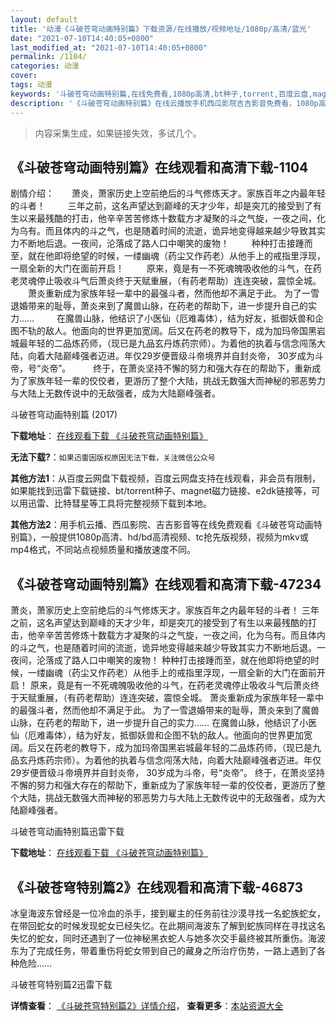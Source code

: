 ```yaml
---
layout: default
title: '动漫《斗破苍穹动画特别篇》下载资源/在线播放/视频地址/1080p/高清/蓝光'
date: "2021-07-10T14:40:05+0800"
last_modified_at: "2021-07-10T14:40:05+0800"
permalink: /1104/
categories: 动漫
cover:
tags: 动漫
keywords: '斗破苍穹动画特别篇,在线免费看,1080p高清,bt种子,torrent,百度云盘,magnet,磁力链,迅雷下载资源'
description: '《斗破苍穹动画特别篇》在线云播放手机西瓜影院吉吉影音免费看，1080p高清bd/hd未删减完整版和tc抢先枪版，mkv/mp4格式，附带bt/torrent种子、magnet/磁力链、百度云盘、网盘资源迅雷下载链接'
---
```


>内容采集生成，如果链接失效，多试几个。


## 《斗破苍穹动画特别篇》在线观看和高清下载-1104

剧情介绍：　　萧炎，萧家历史上空前绝后的斗气修炼天才。家族百年之内最年轻的斗者！  　　三年之前，这名声望达到巅峰的天才少年，却是突兀的接受到了有生以来最残酷的打击，他辛辛苦苦修炼十数载方才凝聚的斗之气旋，一夜之间，化为乌有。而且体内的斗之气，也是随着时间的流逝，诡异地变得越来越少导致其实力不断地后退。一夜间，沦落成了路人口中嘲笑的废物！  　　种种打击接踵而至，就在他即将绝望的时候，一缕幽魂（药尘又作药老）从他手上的戒指里浮现，一扇全新的大门在面前开启！  　　原来，竟是有一不死魂魄吸收他的斗气，在药老灵魂停止吸收斗气后萧炎终于天赋重展，（有药老帮助）连连突破，震惊全城。  　　萧炎重新成为家族年轻一辈中的最强斗者，然而他却不满足于此。 为了一雪退婚带来的耻辱，萧炎来到了魔兽山脉，在药老的帮助下，进一步提升自己的实力……  　　在魔兽山脉，他结识了小医仙（厄难毒体），结为好友，抵御妖兽和企图不轨的敌人。他面向的世界更加宽阔。后又在药老的教导下，成为加玛帝国黑岩城最年轻的二品炼药师，（现已是九品玄丹炼药宗师）。为着他的执着与信念闯荡大陆，向着大陆巅峰强者迈进。年仅29岁便晋级斗帝境界并自封炎帝， 30岁成为斗帝，号“炎帝”。  　　终于，在萧炎坚持不懈的努力和强大存在的帮助下，重新成为了家族年轻一辈的佼佼者，更游历了整个大陆，挑战无数强大而神秘的邪恶势力与大陆上无数传说中的无敌强者，成为大陆巅峰强者。


斗破苍穹动画特别篇 (2017)

**下载地址**： [在线观看下载 《斗破苍穹动画特别篇》](https://www.btbtdy.me/btdy/dy11622.html) 


**无法下载?**：`如果迅雷因版权原因无法下载，关注微信公众号 `

**其他方法1**：从百度云网盘下载视频，百度云网盘支持在线观看，非会员有限制，如果能找到迅雷下载链接、bt/torrent种子、magnet磁力链接、e2dk链接等，可以用迅雷、比特彗星等工具将完整视频下载到本地。

**其他方法2**：用手机云播、西瓜影院、吉吉影音等在线免费观看《斗破苍穹动画特别篇》，一般提供1080p高清、hd/bd高清视频、tc抢先版视频，视频为mkv或mp4格式，不同站点视频质量和播放速度不同。


## 《斗破苍穹动画特别篇》在线观看和高清下载-47234

萧炎，萧家历史上空前绝后的斗气修炼天才。家族百年之内最年轻的斗者！ 三年之前，这名声望达到巅峰的天才少年，却是突兀的接受到了有生以来最残酷的打击，他辛辛苦苦修炼十数载方才凝聚的斗之气旋，一夜之间，化为乌有。而且体内的斗之气，也是随着时间的流逝，诡异地变得越来越少导致其实力不断地后退。一夜间，沦落成了路人口中嘲笑的废物！ 种种打击接踵而至，就在他即将绝望的时候，一缕幽魂（药尘又作药老）从他手上的戒指里浮现，一扇全新的大门在面前开启！ 原来，竟是有一不死魂魄吸收他的斗气，在药老灵魂停止吸收斗气后萧炎终于天赋重展，（有药老帮助）连连突破，震惊全城。 萧炎重新成为家族年轻一辈中的最强斗者，然而他却不满足于此。 为了一雪退婚带来的耻辱，萧炎来到了魔兽山脉，在药老的帮助下，进一步提升自己的实力…… 在魔兽山脉，他结识了小医仙（厄难毒体），结为好友，抵御妖兽和企图不轨的敌人。他面向的世界更加宽阔。后又在药老的教导下，成为加玛帝国黑岩城最年轻的二品炼药师，（现已是九品玄丹炼药宗师）。为着他的执着与信念闯荡大陆，向着大陆巅峰强者迈进。年仅29岁便晋级斗帝境界并自封炎帝， 30岁成为斗帝，号“炎帝”。 终于，在萧炎坚持不懈的努力和强大存在的帮助下，重新成为了家族年轻一辈的佼佼者，更游历了整个大陆，挑战无数强大而神秘的邪恶势力与大陆上无数传说中的无敌强者，成为大陆巅峰强者。


斗破苍穹动画特别篇迅雷下载

**下载地址**： [在线观看下载 《斗破苍穹动画特别篇》](https://www.993dy.com//vod-detail-id-27795.html) 


## 《斗破苍穹特别篇2》在线观看和高清下载-46873

冰皇海波东曾经是一位冷血的杀手，接到雇主的任务前往沙漠寻找一名蛇族蛇女，在带回蛇女的时候发现蛇女已经失忆。在此期间海波东了解到蛇族同样在寻找这名失忆的蛇女，同时还遇到了一位神秘黑衣蛇人与她多次交手最终被其所重伤。海波东为了完成任务，带着重伤将蛇女带到自己的藏身之所治疗伤势，一路上遇到了各种危险……


斗破苍穹特别篇2迅雷下载

**详情查看**： [《斗破苍穹特别篇2》详情介绍](/movie/46873/)， **查看更多**：[本站资源大全](/movie/t/all/)

